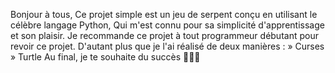 Bonjour à tous,
Ce projet simple est un jeu de serpent conçu en utilisant le célèbre langage Python,
Qui m'est connu pour sa simplicité d'apprentissage et son plaisir.
Je recommande ce projet à tout programmeur débutant pour revoir ce projet.
D'autant plus que je l'ai réalisé de deux manières : 
» Curses 
» Turtle 
Au final, je te souhaite du succès 💪🏻🤍
